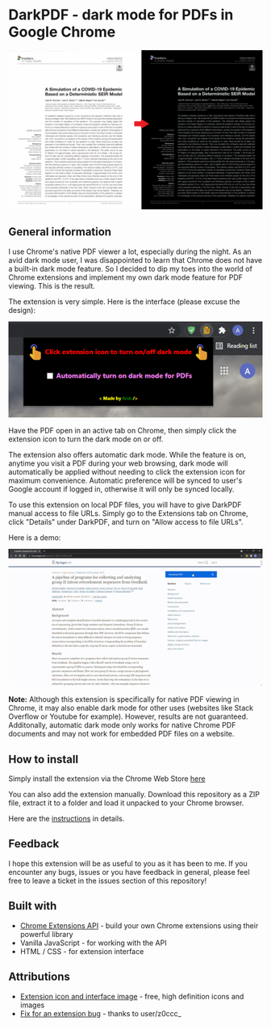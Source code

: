 # DarkPDF - dark mode for PDFs in Google Chrome

![Sample image - 2](demo-files/sample-img-2.png)

## General information

I use Chrome's native PDF viewer a lot, especially during the night. As an avid dark mode user, I was disappointed to learn that Chrome does not have a built-in dark mode feature. So I decided to dip my toes into the world of Chrome extensions and implement my own dark mode feature for PDF viewing. This is the result.

The extension is very simple. Here is the interface (please excuse the design):

![Sample image - 1](demo-files/sample-img-1.png)

Have the PDF open in an active tab on Chrome, then simply click the extension icon to turn the dark mode on or off.

The extension also offers automatic dark mode. While the feature is on, anytime you visit a PDF during your web browsing, dark mode will automatically be applied without needing to click the extension icon for maximum convenience. Automatic preference will be synced to user's Google account if logged in, otherwise it will only be synced locally.

To use this extension on local PDF files, you will have to give DarkPDF manual access to file URLs. Simply go to the Extensions tab on Chrome, click "Details" under DarkPDF, and turn on "Allow access to file URLs". 

Here is a demo:

![Sample video](demo-files/sample-video-1.gif)

**Note:** Although this extension is specifically for native PDF viewing in Chrome, it may also enable dark mode for other uses (websites like Stack Overflow or Youtube for example). However, results are not guaranteed. Additonally, automatic dark mode only works for native Chrome PDF documents and may not work for embedded PDF files on a website.

## How to install

Simply install the extension via the Chrome Web Store [here](https://chrome.google.com/webstore/detail/darkpdf/cfemcmeknmapecneeeaajnbhhgfgkfhp)

You can also add the extension manually. Download this repository as a ZIP file, extract it to a folder and load it unpacked to your Chrome browser. 

Here are the [instructions](https://webkul.com/blog/how-to-install-the-unpacked-extension-in-chrome/) in details.

## Feedback

I hope this extension will be as useful to you as it has been to me. If you encounter any bugs, issues or you have feedback in general, please feel free to leave a ticket in the issues section of this repository!

## Built with

* [Chrome Extensions API](https://developer.chrome.com/docs/extensions/reference/) - build your own Chrome extensions using their powerful library
* Vanilla JavaScript - for working with the API
* HTML / CSS - for extension interface

## Attributions

* [Extension icon and interface image](https://iconscout.com) - free, high definition icons and images
* [Fix for an extension bug](https://www.reddit.com/r/chrome_extensions/comments/no7igm/chrometabsonactivatedaddlistener_not_working/) - thanks to user/z0ccc_
